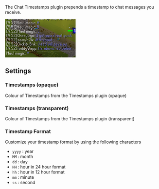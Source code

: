 The Chat Timestamps plugin prepends a timestamp to chat messages you receive.

![Timestamps prepended to chat messages through the Chat Timestamps plugin](img/chat-timestamps/chat_timestamps_example.png)

## Settings

### Timestamps (opaque)

Colour of Timestamps from the Timestamps plugin (opaque)

### Timestamps (transparent)

Colour of Timestamps from the Timestamps plugin (transparent)

### Timestamp Format

Customize your timestamp format by using the following characters

* `yyyy` : year
* `MM` : month
* `dd` : day
* `HH` : hour in 24 hour format
* `hh` : hour in 12 hour format
* `mm` : minute
* `ss` : second
